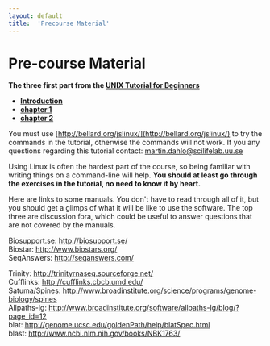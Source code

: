 ```yaml
---
layout: default
title:  'Precourse Material'
---
```


# Pre-course Material

**The three first part from the [UNIX Tutorial for Beginners](http://uppnex.se/unixtut/)**  
- [**Introduction**](http://uppnex.se/unixtut/unixintro.html)  
- [**chapter 1**](http://uppnex.se/unixtut/unix1.html)  
- [**chapter 2**](http://uppnex.se/unixtut/unix2.html)  

You must use [http://bellard.org/jslinux/](http://bellard.org/jslinux/) to try the commands in the tutorial, otherwise the commands will not work. If you any questions regarding this tutorial contact: martin.dahlo@scilifelab.uu.se

Using Linux is often the hardest part of the course, so being familiar with writing things on a command-line will help. **You should at least go through the exercises in the tutorial, no need to know it by heart.**

Here are links to some manuals. You don't have to read through all of it, but you should get a glimps of what it will be like to use the software. The top three are discussion fora, which could be useful to answer questions that are not covered by the manuals.

Biosupport.se: http://biosupport.se/  
Biostar: http://www.biostars.org/  
SeqAnswers: http://seqanswers.com/  

Trinity: http://trinityrnaseq.sourceforge.net/  
Cufflinks: http://cufflinks.cbcb.umd.edu/  
Satuma/Spines: http://www.broadinstitute.org/science/programs/genome-biology/spines  
Allpaths-lg: http://www.broadinstitute.org/software/allpaths-lg/blog/?page_id=12  
blat: http://genome.ucsc.edu/goldenPath/help/blatSpec.html  
blast: http://www.ncbi.nlm.nih.gov/books/NBK1763/  
